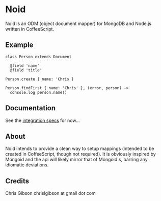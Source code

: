 Noid
====

Noid is an ODM (object document mapper) for MongoDB and Node.js written in CoffeeScript.

Example
-------

    class Person extends Document

      @field 'name'
      @field 'title'

    Person.create { name: 'Chris }

    Person.findFirst { name: 'Chris' }, (error, person) ->
      console.log person.name()

Documentation
-------------

See the [integration specs](https://github.com/chrisgibson/noid/tree/master/spec/integration) for now... 

About
-----

Noid intends to provide a clean way to setup mappings (intended to be created in CoffeeScript, though not required). It is obviously inspired by Mongoid and the api will likely mirror that of Mongoid's, barring any idiomatic deviations.

Credits
-------

Chris Gibson chrislgibson at gmail dot com
